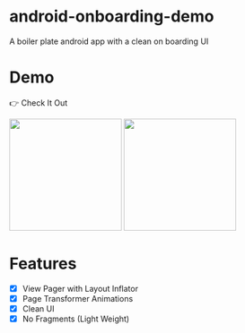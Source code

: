 # android-onboarding-demo

A boiler plate android app with a clean on boarding UI 

# Demo

👉 Check It Out
<br>

<img src="https://imgur.com/sbwzpDz.jpg" width="200">

<img src="https://imgur.com/tzQRmBN.gif" width="200">


# Features

- [x] View Pager with Layout Inflator 
- [x] Page Transformer Animations
- [x] Clean UI
- [x] No Fragments (Light Weight)
